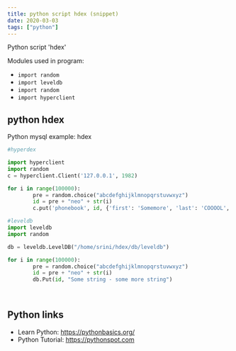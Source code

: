 ```yaml
---
title: python script hdex (snippet)
date: 2020-03-03
tags: ["python"]
---
```

Python script 'hdex'


Modules used in program: 
* `import random`
* `import leveldb`
* `import random`
* `import hyperclient`

## python hdex

Python mysql example: hdex

```python
#hyperdex

import hyperclient
import random
c = hyperclient.Client('127.0.0.1', 1982)

for i in range(100000):
        pre = random.choice("abcdefghijklmnopqrstuvwxyz")
        id = pre + "neo" + str(i)
        c.put('phonebook', id, {'first': 'Somemore', 'last': 'COOOOL', 'phone': 6075551024})

#leveldb
import leveldb
import random

db = leveldb.LevelDB("/home/srini/hdex/db/leveldb")

for i in range(100000):
        pre = random.choice("abcdefghijklmnopqrstuvwxyz")
        id = pre + "neo" + str(i)
        db.Put(id, "Some string - some more string")
        
        

```

## Python links

- Learn Python: https://pythonbasics.org/
- Python Tutorial: https://pythonspot.com
